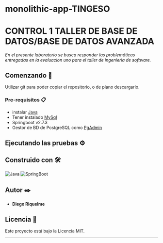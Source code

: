 # monolithic-app-TINGESO
# CONTROL 1 TALLER DE BASE DE DATOS/BASE DE DATOS AVANZADA

_En el presente laboratorio se busca responder las problemáticas entregadas en la evaluacion uno para el taller de ingenieria de software._

## Comenzando 🚀

Utilizar git para poder copiar el repositorio, o de plano descargarlo.

### Pre-requisitos 📋

* instalar [Java](https://www.java.com)
* Tener instalado [MySql](https://www.mysql.com/download/)
* Springboot v2.7.3
* Gestor de BD de PostgreSQL como [PgAdmin](https://www.pgadmin.org/downloads/)
## Ejecutando las pruebas ⚙️

## Construido con 🛠️
 ![Java](https://img.shields.io/badge/python-3670A0?style=for-the-badge&logo=python&logoColor=ffdd54) ![SpringBoot](https://img.shields.io/badge/postgres-%23316192.svg?style=for-the-badge&logo=postgresql&logoColor=white)


## Autor ✒️

* **Diego Riquelme**


## Licencia 📄

Este proyecto está bajo la Licencia MIT.

---
